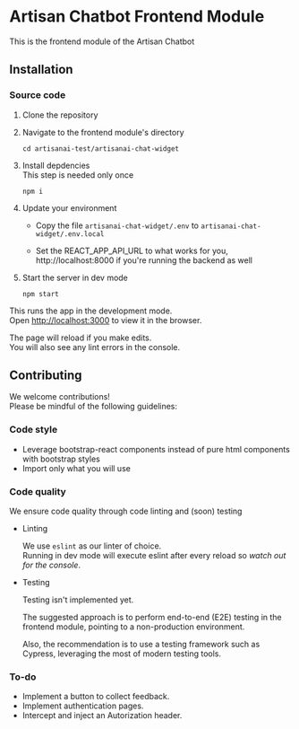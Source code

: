 # Artisan Chatbot Frontend Module
This is the frontend module of the Artisan Chatbot


## Installation

### Source code
1. Clone the repository
2. Navigate to the frontend module's directory
    ```shell
    cd artisanai-test/artisanai-chat-widget
    ```

3. Install depdencies\
    This step is needed only once
    ```shell
    npm i
    ```

4. Update your environment
    * Copy the file `artisanai-chat-widget/.env` to `artisanai-chat-widget/.env.local`

    * Set the REACT_APP_API_URL to what works for you, http://localhost:8000 if you're running the backend as well

5. Start the server in dev mode
    ```shell
    npm start
    ```

This runs the app in the development mode.\
Open [http://localhost:3000](http://localhost:3000) to view it in the browser.

The page will reload if you make edits.\
You will also see any lint errors in the console.


## Contributing

We welcome contributions!\
Please be mindful of the following guidelines:

### Code style
* Leverage bootstrap-react components instead of pure html components with bootstrap styles
* Import only what you will use

### Code quality
We ensure code quality through code linting and (soon) testing

* Linting

    We use `eslint` as our linter of choice.\
    Running in dev mode will execute eslint after every reload so *watch out for the console*.

* Testing

    Testing isn't implemented yet.

    The suggested approach is to perform end-to-end (E2E) testing in the frontend module, pointing to a non-production environment.

    Also, the recommendation is to use a testing framework such as Cypress, leveraging the most of modern testing tools.

### To-do

- Implement a button to collect feedback.
- Implement authentication pages.
- Intercept and inject an Autorization header.
